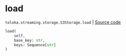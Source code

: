 # load
`toloka.streaming.storage.S3Storage.load` | [Source code](https://github.com/Toloka/toloka-kit/blob/v1.1.4/src/streaming/storage.py#L224)

```python
load(
    self,
    base_key: str,
    keys: Sequence[str]
)
```

